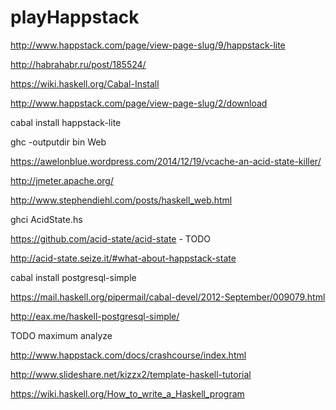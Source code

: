 # playHappstack

http://www.happstack.com/page/view-page-slug/9/happstack-lite

http://habrahabr.ru/post/185524/

https://wiki.haskell.org/Cabal-Install

http://www.happstack.com/page/view-page-slug/2/download

cabal install happstack-lite

ghc -outputdir bin Web

https://awelonblue.wordpress.com/2014/12/19/vcache-an-acid-state-killer/

http://jmeter.apache.org/

http://www.stephendiehl.com/posts/haskell_web.html

ghci AcidState.hs

https://github.com/acid-state/acid-state - TODO

http://acid-state.seize.it/#what-about-happstack-state

cabal install postgresql-simple

https://mail.haskell.org/pipermail/cabal-devel/2012-September/009079.html

http://eax.me/haskell-postgresql-simple/

TODO maximum analyze

http://www.happstack.com/docs/crashcourse/index.html

http://www.slideshare.net/kizzx2/template-haskell-tutorial

https://wiki.haskell.org/How_to_write_a_Haskell_program